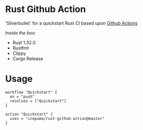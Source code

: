 # Rust Github Action

'Silverbullet' for a quickstart Rust CI based upon [Github Actions](https://developer.github.com/actions/)

*Inside the box:*

* Rust 1.32.0
* Rustfmt
* Clippy
* Cargo Release

# Usage

```
workflow "Quickstart" {
  on = "push"
  resolves = ["Quickstart"]
}

action "Quickstart" {
  uses = "icepuma/rust-github-action@master"
}
```
